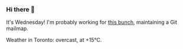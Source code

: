 ### Hi there :wave:

It's Wednesday! I'm probably working for [this bunch](https://github.com/kohofinancial), maintaining a Git mailmap.

Weather in Toronto: overcast, at +15°C.
